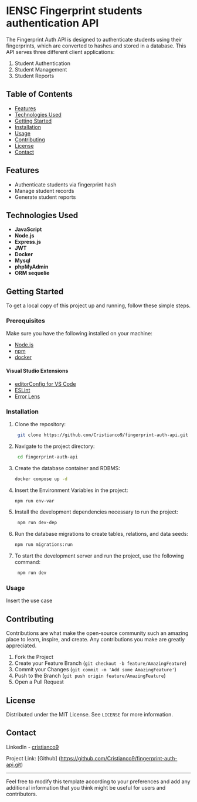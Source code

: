 # IENSC Fingerprint students authentication API

The Fingerprint Auth API is designed to authenticate students using their fingerprints, which are converted to hashes and stored in a database. This API serves three different client applications:

1. Student Authentication
2. Student Management
3. Student Reports

## Table of Contents

- [Features](#features)
- [Technologies Used](#technologies-used)
- [Getting Started](#getting-started)
- [Installation](#installation)
- [Usage](#usage)
- [Contributing](#contributing)
- [License](#license)
- [Contact](#contact)

## Features

- Authenticate students via fingerprint hash
- Manage student records
- Generate student reports

## Technologies Used

- **JavaScript**
- **Node.js**
- **Express.js**
- **JWT**
- **Docker**
- **Mysql**
- **phpMyAdmin**
- **ORM sequelie**


## Getting Started

To get a local copy of this project up and running, follow these simple steps.

### Prerequisites

Make sure you have the following installed on your machine:

- [Node.js](https://nodejs.org/en/)
- [npm](https://www.npmjs.com/)
- [docker](https://www.docker.com/)

#### Visual Studio Extensions
- [editorConfig for VS Code](https://marketplace.visualstudio.com/items?itemName=EditorConfig.EditorConfig)
- [ESLint](https://marketplace.visualstudio.com/items?itemName=dbaeumer.vscode-eslint)
- [Error Lens](https://marketplace.visualstudio.com/items?itemName=usernamehw.errorlens)

### Installation

1. Clone the repository:

   ```sh
    git clone https://github.com/Cristianco9/fingerprint-auth-api.git

2. Navigate to the project directory:

   ```sh
    cd fingerprint-auth-api

3. Create the database container and RDBMS:
    ```bash
    docker compose up -d
    ```

4. Insert the Environment Variables in the project:
    ```bash
    npm run env-var
    ```

5. Install the development dependencies necessary to run the project:

   ```sh
    npm run dev-dep

6. Run the database migrations to create tables, relations, and data seeds:
    ```bash
    npm run migrations:run
    ```

7. To start the development server and run the project, use the following command:

   ```sh
    npm run dev

### Usage

Insert the use case

## Contributing

Contributions are what make the open-source community such an amazing place to
learn, inspire, and create. Any contributions you make are greatly appreciated.

1. Fork the Project
2. Create your Feature Branch (`git checkout -b feature/AmazingFeature`)
3. Commit your Changes (`git commit -m 'Add some AmazingFeature'`)
4. Push to the Branch (`git push origin feature/AmazingFeature`)
5. Open a Pull Request

## License
Distributed under the MIT License. See `LICENSE` for more information.

## Contact
LinkedIn - [cristianco9](https://www.linkedin.com/in/cristianco9/)

Project Link: [Github]
(https://github.com/Cristianco9/fingerprint-auth-api.git)

---

Feel free to modify this template according to your preferences and add any
additional information that you think might be useful for users and contributors.

